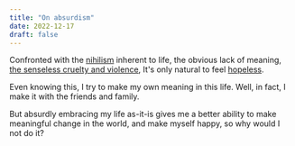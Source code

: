 ```yaml
---
title: "On absurdism"
date: 2022-12-17
draft: false
---
```


Confronted with the [nihilism](/nihilism) inherent to life,
the obvious lack of meaning,
[the senseless cruelty and violence](/violence),
It's only natural to feel [hopeless](/hopelessness).

Even knowing this,
I try to make my own meaning in this life.
Well, in fact, I make it with the friends and family.

But absurdly embracing my life as-it-is gives me a better ability
to make meaningful change in the world,
and make myself happy, so why would I not do it?

